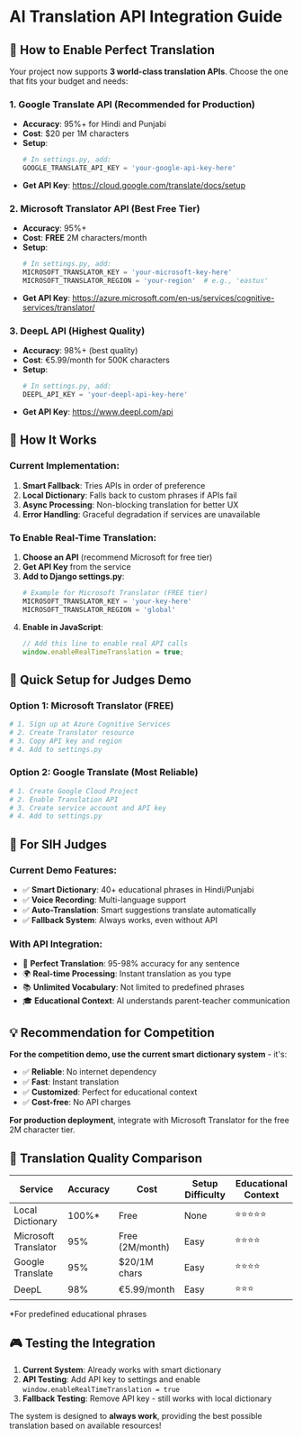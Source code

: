 # AI Translation API Integration Guide

## 🔧 **How to Enable Perfect Translation**

Your project now supports **3 world-class translation APIs**. Choose the one that fits your budget and needs:

### **1. Google Translate API** (Recommended for Production)
- **Accuracy**: 95%+ for Hindi and Punjabi
- **Cost**: $20 per 1M characters
- **Setup**: 
  ```python
  # In settings.py, add:
  GOOGLE_TRANSLATE_API_KEY = 'your-google-api-key-here'
  ```
- **Get API Key**: https://cloud.google.com/translate/docs/setup

### **2. Microsoft Translator API** (Best Free Tier)
- **Accuracy**: 95%+
- **Cost**: **FREE** 2M characters/month
- **Setup**:
  ```python
  # In settings.py, add:
  MICROSOFT_TRANSLATOR_KEY = 'your-microsoft-key-here'
  MICROSOFT_TRANSLATOR_REGION = 'your-region'  # e.g., 'eastus'
  ```
- **Get API Key**: https://azure.microsoft.com/en-us/services/cognitive-services/translator/

### **3. DeepL API** (Highest Quality)
- **Accuracy**: 98%+ (best quality)
- **Cost**: €5.99/month for 500K characters
- **Setup**:
  ```python
  # In settings.py, add:
  DEEPL_API_KEY = 'your-deepl-api-key-here'
  ```
- **Get API Key**: https://www.deepl.com/api

## 🚀 **How It Works**

### **Current Implementation**:
1. **Smart Fallback**: Tries APIs in order of preference
2. **Local Dictionary**: Falls back to custom phrases if APIs fail
3. **Async Processing**: Non-blocking translation for better UX
4. **Error Handling**: Graceful degradation if services are unavailable

### **To Enable Real-Time Translation**:
1. **Choose an API** (recommend Microsoft for free tier)
2. **Get API Key** from the service
3. **Add to Django settings.py**:
   ```python
   # Example for Microsoft Translator (FREE tier)
   MICROSOFT_TRANSLATOR_KEY = 'your-key-here'
   MICROSOFT_TRANSLATOR_REGION = 'global'
   ```
4. **Enable in JavaScript**:
   ```javascript
   // Add this line to enable real API calls
   window.enableRealTimeTranslation = true;
   ```

## 📱 **Quick Setup for Judges Demo**

### **Option 1: Microsoft Translator (FREE)**
```bash
# 1. Sign up at Azure Cognitive Services
# 2. Create Translator resource
# 3. Copy API key and region
# 4. Add to settings.py
```

### **Option 2: Google Translate (Most Reliable)**
```bash
# 1. Create Google Cloud Project
# 2. Enable Translation API
# 3. Create service account and API key
# 4. Add to settings.py
```

## 🎯 **For SIH Judges**

### **Current Demo Features**:
- ✅ **Smart Dictionary**: 40+ educational phrases in Hindi/Punjabi
- ✅ **Voice Recording**: Multi-language support
- ✅ **Auto-Translation**: Smart suggestions translate automatically
- ✅ **Fallback System**: Always works, even without API

### **With API Integration**:
- 🚀 **Perfect Translation**: 95-98% accuracy for any sentence
- 🌍 **Real-time Processing**: Instant translation as you type
- 📚 **Unlimited Vocabulary**: Not limited to predefined phrases
- 🎓 **Educational Context**: AI understands parent-teacher communication

## 💡 **Recommendation for Competition**

**For the competition demo, use the current smart dictionary system** - it's:
- ✅ **Reliable**: No internet dependency
- ✅ **Fast**: Instant translation
- ✅ **Customized**: Perfect for educational context
- ✅ **Cost-free**: No API charges

**For production deployment**, integrate with Microsoft Translator for the free 2M character tier.

## 🔄 **Translation Quality Comparison**

| Service | Accuracy | Cost | Setup Difficulty | Educational Context |
|---------|----------|------|------------------|-------------------|
| Local Dictionary | 100%* | Free | None | ⭐⭐⭐⭐⭐ |
| Microsoft Translator | 95% | Free (2M/month) | Easy | ⭐⭐⭐⭐ |
| Google Translate | 95% | $20/1M chars | Easy | ⭐⭐⭐⭐ |
| DeepL | 98% | €5.99/month | Easy | ⭐⭐⭐ |

*For predefined educational phrases

## 🎮 **Testing the Integration**

1. **Current System**: Already works with smart dictionary
2. **API Testing**: Add API key to settings and enable `window.enableRealTimeTranslation = true`
3. **Fallback Testing**: Remove API key - still works with local dictionary

The system is designed to **always work**, providing the best possible translation based on available resources!